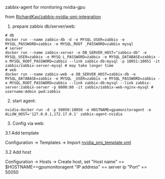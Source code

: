 zabbix-agent for monitoring nvidia-gpu

from [RichardKav/zabbix-nvidia-smi-integration](https://github.com/RichardKav/zabbix-nvidia-smi-integration)

1. prepare zabbix db/server/web:

```
# db
docker run --name zabbix-db -d -e MYSQL_USER=zabbix -e MYSQL_PASSWORD=zabbix -e MYSQL_ROOT _PASSWORD=zabbix mysql
# server
docker run --name zabbix-server -e DB_SERVER_HOST="zabbix-db" -e MYSQL_USER=zabbix -e MYSQ L_PASSWORD=zabbix -e MYSQL_DATABASE=zabbix -e MYSQL_ROOT_PASSWORD=zabbix --link zabbix-db:mysql -p 10051:10051 -it zabbix/zabbix-server-mysql # may take longer time
# web
docker run --name zabbix-web -e DB_SERVER_HOST=zabbix-db -e MYSQL_DATABASE=zabbix -e MYSQL _USER=zabbix -e MYSQL_PASSWORD=zabbix -e MYSQL_ROOT_PASSWORD=zabbix --link zabbix-db:mysql --link zabbix-server:zabbix-server -p 8000:80 -it zabbix/zabbix-web-nginx-mysql # username:Admin pwd:zabbix
```

2. start agent:

```
nvidia-docker run -d -p 50050:10050 -e HOSTNAME=gpumonitoragent -e ALLOW_HOST='127.0.0.1,172.17.0.1' zabbix-agent-nvidia
```

3. Config via web:

3.1 Add template

Configuration -> Templates -> Import [nvidia_smi_template.xml](https://github.com/RichardKav/zabbix-nvidia-smi-integration/blob/master/nvidia_smi_template.xml)

3.2 Add host

Configuration -> Hosts -> Create host, set
  "Host name" == $HOSTNAME==gpumonitoragent
  "IP address" == server ip
  "Port" == 50050
